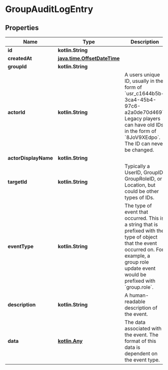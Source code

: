 
# GroupAuditLogEntry

## Properties
Name | Type | Description | Notes
------------ | ------------- | ------------- | -------------
**id** | **kotlin.String** |  |  [optional]
**createdAt** | [**java.time.OffsetDateTime**](java.time.OffsetDateTime.md) |  |  [optional]
**groupId** | **kotlin.String** |  |  [optional]
**actorId** | **kotlin.String** | A users unique ID, usually in the form of &#x60;usr_c1644b5b-3ca4-45b4-97c6-a2a0de70d469&#x60;. Legacy players can have old IDs in the form of &#x60;8JoV9XEdpo&#x60;. The ID can never be changed. |  [optional]
**actorDisplayName** | **kotlin.String** |  |  [optional]
**targetId** | **kotlin.String** | Typically a UserID, GroupID, GroupRoleID, or Location, but could be other types of IDs. |  [optional]
**eventType** | **kotlin.String** | The type of event that occurred. This is a string that is prefixed with the type of object that the event occurred on. For example, a group role update event would be prefixed with &#x60;group.role&#x60;. |  [optional]
**description** | **kotlin.String** | A human-readable description of the event. |  [optional]
**data** | [**kotlin.Any**](.md) | The data associated with the event. The format of this data is dependent on the event type. |  [optional]



